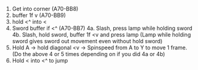 1. Get into corner (A70-BB8)
1. buffer 1f v (A70-BB9)
2. hold <^ into <
3. Sword buffer if <^ (A70-BB7)
4a. Slash, press lamp while holding sword
4b. Slash, hold sword, buffer 1f <v and press lamp
(Lamp while holding sword gives sword out movement even without hold sword)
5. Hold A -> hold diagonal <v -> Spinspeed from A to Y to move 1 frame.
(Do the above 4 or 5 times depending on if you did 4a or 4b)
6. Hold < into <^ to jump
